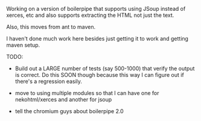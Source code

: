 Working on a version of boilerpipe that supports using JSoup instead of xerces,
etc and also supports extracting the HTML not just the text.

Also, this moves from ant to maven.

I haven't done much work here besides just getting it to work and getting
maven setup.

TODO:

 - Build out a LARGE number of tests (say 500-1000) that verify the output is
   correct.  Do this SOON though because this way I can figure out if there's a
   regression easily.

 - move to using multiple modules so that I can have one for nekohtml/xerces
   and another for jsoup

 - tell the chromium guys about boilerpipe 2.0